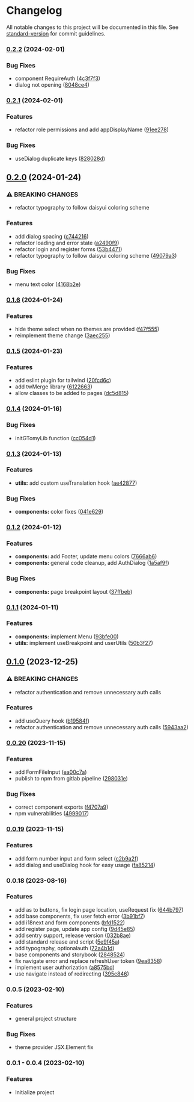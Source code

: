 # Changelog

All notable changes to this project will be documented in this file. See [standard-version](https://github.com/conventional-changelog/standard-version) for commit guidelines.

### [0.2.2](https://gitlab.com/gtomy-services/gtomy-lib/compare/v0.2.1...v0.2.2) (2024-02-01)


### Bug Fixes

* component RequireAuth ([4c3f7f3](https://gitlab.com/gtomy-services/gtomy-lib/commit/4c3f7f393b41a32f653711c947f36ebc660f3de7))
* dialog not opening ([8048ce4](https://gitlab.com/gtomy-services/gtomy-lib/commit/8048ce4a4e8b91088d054ed4b3ab39cfaaff7865))

### [0.2.1](https://gitlab.com/gtomy-services/gtomy-lib/compare/v0.2.0...v0.2.1) (2024-02-01)


### Features

* refactor role permissions and add appDisplayName ([91ee278](https://gitlab.com/gtomy-services/gtomy-lib/commit/91ee278d6ed89ec08f9ff668cc47b02236a8f76e))


### Bug Fixes

* useDialog duplicate keys ([828028d](https://gitlab.com/gtomy-services/gtomy-lib/commit/828028d714ad007f8e52e07e65ae73ad035a77e6))

## [0.2.0](https://gitlab.com/gtomy-services/gtomy-lib/compare/v0.1.6...v0.2.0) (2024-01-24)


### ⚠ BREAKING CHANGES

* refactor typography to follow daisyui coloring scheme

### Features

* add dialog spacing ([c744216](https://gitlab.com/gtomy-services/gtomy-lib/commit/c744216ef2827189575ab64ffa2f50ea7a3eb9f3))
* refactor loading and error state ([a2490f9](https://gitlab.com/gtomy-services/gtomy-lib/commit/a2490f99b8bbad22aff613268a7b10483d0216cb))
* refactor login and register forms ([53b4471](https://gitlab.com/gtomy-services/gtomy-lib/commit/53b44715f7bd74188b2e3cf5c2de24d16abe524f))
* refactor typography to follow daisyui coloring scheme ([49079a3](https://gitlab.com/gtomy-services/gtomy-lib/commit/49079a308afd8a5112755519803e53fcaf06b65d))


### Bug Fixes

* menu text color ([4168b2e](https://gitlab.com/gtomy-services/gtomy-lib/commit/4168b2e706e9152380620d78bc75b0dfb3ce8ebd))

### [0.1.6](https://gitlab.com/gtomy-services/gtomy-lib/compare/v0.1.5...v0.1.6) (2024-01-24)


### Features

* hide theme select when no themes are provided ([f47f555](https://gitlab.com/gtomy-services/gtomy-lib/commit/f47f55511e7c69b6a473e7636996116c48e7fb47))
* reimplement theme change ([3aec255](https://gitlab.com/gtomy-services/gtomy-lib/commit/3aec2558a20a5c4a6a12c59ee270152c5e3bf736))

### [0.1.5](https://gitlab.com/gtomy-services/gtomy-lib/compare/v0.1.4...v0.1.5) (2024-01-23)


### Features

* add eslint plugin for tailwind ([20fcd6c](https://gitlab.com/gtomy-services/gtomy-lib/commit/20fcd6cd9d8d8641263038286e89f86399fc0de2))
* add twMerge library ([6122663](https://gitlab.com/gtomy-services/gtomy-lib/commit/61226633be4b4a2404eab78c8f6c636d9c9c4e5c))
* allow classes to be added to pages ([dc5d815](https://gitlab.com/gtomy-services/gtomy-lib/commit/dc5d8155ff13b503f6b426e2ba44b1413c0bbe49))

### [0.1.4](https://gitlab.com/gtomy-services/gtomy-lib/compare/v0.1.3...v0.1.4) (2024-01-16)


### Bug Fixes

* initGTomyLib function ([cc054d1](https://gitlab.com/gtomy-services/gtomy-lib/commit/cc054d10da924b03d9d464d1855184ab9c876d70))

### [0.1.3](https://gitlab.com/gtomy-services/gtomy-lib/compare/v0.1.2...v0.1.3) (2024-01-13)


### Features

* **utils:** add custom useTranslation hook ([ae42877](https://gitlab.com/gtomy-services/gtomy-lib/commit/ae42877f523c8822ba8ddaaa07d235f7e60767b4))


### Bug Fixes

* **components:** color fixes ([041e629](https://gitlab.com/gtomy-services/gtomy-lib/commit/041e6298d7b271c2866f97b9d2a34db22845e1b8))

### [0.1.2](https://gitlab.com/gtomy-services/gtomy-lib/compare/v0.1.1...v0.1.2) (2024-01-12)


### Features

* **components:** add Footer, update menu colors ([7666ab6](https://gitlab.com/gtomy-services/gtomy-lib/commit/7666ab6c8e353f17c8a5856ce8516d3ae347e073))
* **components:** general code cleanup, add AuthDialog ([1a5af9f](https://gitlab.com/gtomy-services/gtomy-lib/commit/1a5af9f7997f6fc7b03b1399aa9051e67aa51d27))


### Bug Fixes

* **components:** page breakpoint layout ([37ffbeb](https://gitlab.com/gtomy-services/gtomy-lib/commit/37ffbebbdbe96728e91088df355500e32d212c93))

### [0.1.1](https://gitlab.com/gtomy-services/gtomy-lib/compare/v0.1.0...v0.1.1) (2024-01-11)


### Features

* **components:** implement Menu ([93bfe00](https://gitlab.com/gtomy-services/gtomy-lib/commit/93bfe00862f9ddd928197d72187472e26ac2c253))
* **utils:** implement useBreakpoint and userUtils ([50b3f27](https://gitlab.com/gtomy-services/gtomy-lib/commit/50b3f2783d87cad98d6db6376b0c5e32daa85484))

## [0.1.0](https://gitlab.com/gtomy-services/gtomy-lib/compare/v0.0.20...v0.1.0) (2023-12-25)


### ⚠ BREAKING CHANGES

* refactor authentication and remove unnecessary auth calls

### Features

* add useQuery hook ([b19584f](https://gitlab.com/gtomy-services/gtomy-lib/commit/b19584fb49f4cf70c43c87c0227732cde843500e))
* refactor authentication and remove unnecessary auth calls ([5943aa2](https://gitlab.com/gtomy-services/gtomy-lib/commit/5943aa2aeec5ab4367fc1ca32fde388995598ab9))

### [0.0.20](https://gitlab.com/GTomy/gtomy-lib/compare/v0.0.19...v0.0.20) (2023-11-15)


### Features

* add FormFileInput ([ea00c7a](https://gitlab.com/GTomy/gtomy-lib/commit/ea00c7a9c801627f2e4d0295824b95f90ff48741))
* publish to npm from gitlab pipeline ([298031e](https://gitlab.com/GTomy/gtomy-lib/commit/298031ed573a6d91bca24c4082a911a8d3273af1))


### Bug Fixes

* correct component exports ([f4707a9](https://gitlab.com/GTomy/gtomy-lib/commit/f4707a9cc7708081df263b857e99db73b3a069c3))
* npm vulnerabilities ([4999017](https://gitlab.com/GTomy/gtomy-lib/commit/49990179246a8ef98c26fed5b1275b609dc8d531))

### [0.0.19](https://gitlab.com/GTomy/gtomy-lib/compare/v0.0.18...v0.0.19) (2023-11-15)


### Features

* add form number input and form select ([c2b9a2f](https://gitlab.com/GTomy/gtomy-lib/commit/c2b9a2f416790ad15133378ba9d0c4665b2b2713))
* add dialog and useDialog hook for easy usage ([fa85214](https://gitlab.com/GTomy/gtomy-lib/commit/fa852149f63af87ff4a47c44e46e6a5aa49b932e))

### 0.0.18 (2023-08-16)


### Features

* add as to buttons, fix login page location, useRequest fix ([644b797](https://gitlab.com/GTomy/gtomy-lib/commit/644b79711c346047be48818fcda7c988bc5dc2a6))
* add base components, fix user fetch error ([3b91bf7](https://gitlab.com/GTomy/gtomy-lib/commit/3b91bf7d5010bc049511e47a5aec110bea35ff0e))
* add i18next and form components ([bfd1522](https://gitlab.com/GTomy/gtomy-lib/commit/bfd15225158c4952fa330561bf617732f2a7182e))
* add register page, update app config ([9d45e85](https://gitlab.com/GTomy/gtomy-lib/commit/9d45e8575f4e39c953259991153d9acd8ff7cf2a))
* add sentry support, release version ([032b8ae](https://gitlab.com/GTomy/gtomy-lib/commit/032b8ae6655e22a27f52aea39e9619cdfc5e4fea))
* add standard release and script ([5e9f45a](https://gitlab.com/GTomy/gtomy-lib/commit/5e9f45ad346f0590859599c024a0c7cc16f93ecd))
* add typography, optionalauth ([72a4b1d](https://gitlab.com/GTomy/gtomy-lib/commit/72a4b1daa2a08df0b75da83012a9834d9a8f2f6f))
* base components and storybook ([2848524](https://gitlab.com/GTomy/gtomy-lib/commit/284852406b29b7cb11a15058225007708a6c4c76))
* fix navigate error and replace refreshUser token ([9ea8358](https://gitlab.com/GTomy/gtomy-lib/commit/9ea83581bc8a341719bd39c0e4d622205a9778e1))
* implement user authorization ([a8575bd](https://gitlab.com/GTomy/gtomy-lib/commit/a8575bdefb2d3de6a947a672f59aaba02ffb5724))
* use navigate instead of redirecting ([395c846](https://gitlab.com/GTomy/gtomy-lib/commit/395c8461ec7e22a22b26cf7f9b9f8234481ffe26))

### 0.0.5 (2023-02-10)

### Features
* general project structure

### Bug Fixes
* theme provider JSX.Element fix


### 0.0.1 - 0.0.4 (2023-02-10)

### Features
* Initialize project
